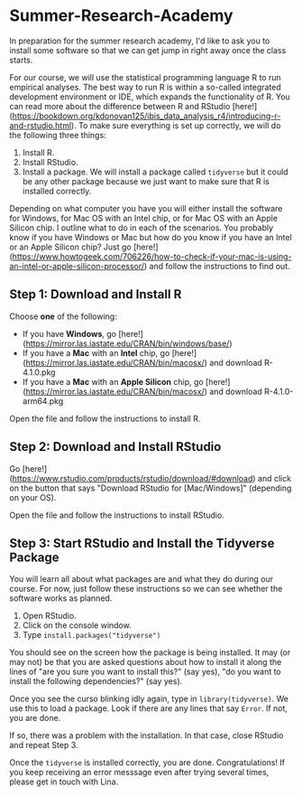 # Summer-Research-Academy

In preparation for the summer research academy, I'd like to ask you to install some software so that we can get jump in right away once the class starts.

For our course, we will use the statistical programming language R to run empirical analyses. The best way to run R is within a so-called integrated development environment or IDE, which expands the functionality of R. You can read more about the difference between R and RStudio [here!] (https://bookdown.org/kdonovan125/ibis_data_analysis_r4/introducing-r-and-rstudio.html). To make sure everything is set up correctly, we will do the following three things:

1. Install R.
2. Install RStudio.
3. Install a package. We will install a package called ```tidyverse``` but it could be any other package because we just want to make sure that R is installed correctly.

Depending on what computer you have you will either install the software for Windows, for Mac OS with an Intel chip, or for Mac OS with an Apple Silicon chip. I outline what to do in each of the scenarios. You probably know if you have Windows or Mac but how do you know if you have an Intel or an Apple Silicon chip? Just go [here!] (https://www.howtogeek.com/706226/how-to-check-if-your-mac-is-using-an-intel-or-apple-silicon-processor/) and follow the instructions to find out.

## Step 1: Download and Install R

Choose **one** of the following:

* If you have **Windows**, go [here!] (https://mirror.las.iastate.edu/CRAN/bin/windows/base/) 
* If you have a **Mac** with an **Intel** chip, go [here!] (https://mirror.las.iastate.edu/CRAN/bin/macosx/) and download R-4.1.0.pkg 
* If you have a **Mac** with an **Apple Silicon** chip, go [here!] (https://mirror.las.iastate.edu/CRAN/bin/macosx/) and download R-4.1.0-arm64.pkg

Open the file and follow the instructions to install R.

## Step 2: Download and Install RStudio

Go [here!] (https://www.rstudio.com/products/rstudio/download/#download) and click on the button that says "Download RStudio for [Mac/Windows]" (depending on your OS).

Open the file and follow the instructions to install RStudio.

## Step 3: Start RStudio and Install the Tidyverse Package

You will learn all about what packages are and what they do during our course. For now, just follow these instructions so we can see whether the software works as planned.

1. Open RStudio.
2. Click on the console window.
3. Type ```install.packages("tidyverse")```

You should see on the screen how the package is being installed. It may (or may not) be that you are asked questions about how to install it along the lines of "are you sure you want to install this?" (say yes), "do you want to install the following dependencies?" (say yes).

Once you see the curso blinking idly again, type in ```library(tidyverse)```. We use this to load a package. Look if there are any lines that say ```Error```. If not, you are done.

If so, there was a problem with the installation.  In that case, close RStudio and repeat Step 3.

Once the ```tidyverse``` is installed correctly, you are done. Congratulations! If you keep receiving an error messsage even after trying several times, please get in touch with Lina.
